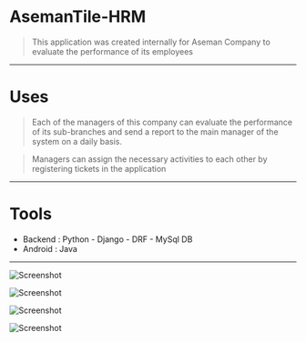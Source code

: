# AsemanTile-HRM
> This application was created internally for Aseman Company to evaluate the performance of its employees
<hr>

# Uses
> Each of the managers of this company can evaluate the performance of its sub-branches and send a report to the main manager of the system on a daily basis.

> Managers can assign the necessary activities to each other by registering tickets in the application
<hr>

# Tools
* Backend : Python - Django - DRF - MySql DB
* Android : Java

<hr>

![Screenshot](1.jpg)

![Screenshot](2.jpg)

![Screenshot](3.jpg)

![Screenshot](4.jpg)
